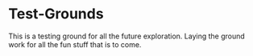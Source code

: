 # Test-Grounds
This is a testing ground for all the future exploration. Laying the ground work for all the fun stuff
that is to come.
